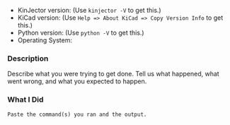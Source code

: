 * KinJector version: (Use `kinjector -V` to get this.)
* KiCad version: (Use `Help => About KiCad => Copy Version Info` to get this.)
* Python version: (Use `python -V` to get this.)
* Operating System:

### Description

Describe what you were trying to get done.
Tell us what happened, what went wrong, and what you expected to happen.

### What I Did

```
Paste the command(s) you ran and the output.
```
